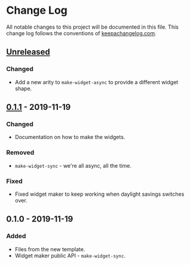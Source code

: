 # Change Log
All notable changes to this project will be documented in this file. This change log follows the conventions of [keepachangelog.com](http://keepachangelog.com/).

## [Unreleased]
### Changed
- Add a new arity to `make-widget-async` to provide a different widget shape.

## [0.1.1] - 2019-11-19
### Changed
- Documentation on how to make the widgets.

### Removed
- `make-widget-sync` - we're all async, all the time.

### Fixed
- Fixed widget maker to keep working when daylight savings switches over.

## 0.1.0 - 2019-11-19
### Added
- Files from the new template.
- Widget maker public API - `make-widget-sync`.

[Unreleased]: https://github.com/your-name/joyofclojure/compare/0.1.1...HEAD
[0.1.1]: https://github.com/your-name/joyofclojure/compare/0.1.0...0.1.1
